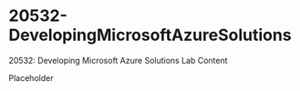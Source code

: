 # 20532-DevelopingMicrosoftAzureSolutions
20532: Developing Microsoft Azure Solutions Lab Content

Placeholder
